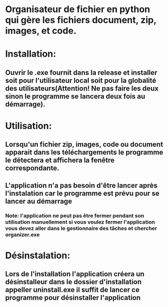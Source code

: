 # Organisateur de fichier en python qui gère les fichiers document, zip, images, et code.

# Installation:

## Ouvrir le .exe fournit dans la release et installer soit pour l'utilisateur local soit pour la globalité des utilisateurs(Attention! Ne pas faire les deux sinon le programme se lancera deux fois au démarrage).

# Utilisation:

## Lorsqu'un fichier zip, images, code ou document apparait dans les téléchargements le programme le détectera et affichera la fenêtre correspondante.

## L'application n'a pas besoin d'être lancer après l'instalation car le programme est prévu pour se lancer au démarrage

### Note: l'application ne peut pas être fermer pendant son utilisation manuellement si vous voulez fermer l'application vous devez aller dans le gestionnaire des tâches et chercher organizer.exe

# Désinstalation:

## Lors de l'installation l'application créera un désinstalleur dans le dossier d'installation appeller uninstall.exe il suffit de lancer ce programme pour désinstaller l'application

